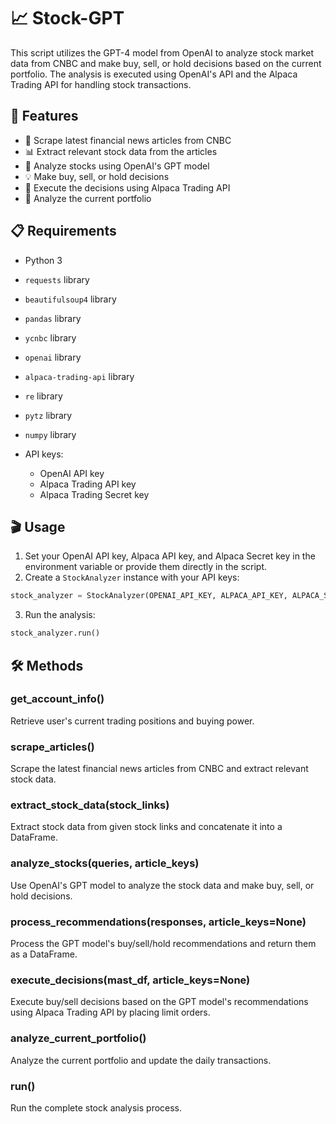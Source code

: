 # 📈 Stock-GPT

This script utilizes the GPT-4 model from OpenAI to analyze stock market data from CNBC and make buy, sell, or hold decisions based on the current portfolio. The analysis is executed using OpenAI's API and the Alpaca Trading API for handling stock transactions.

## 🚀 Features

- 📰 Scrape latest financial news articles from CNBC
- 📊 Extract relevant stock data from the articles
- 🧠 Analyze stocks using OpenAI's GPT model
- 💡 Make buy, sell, or hold decisions
- 💸 Execute the decisions using Alpaca Trading API
- 📝 Analyze the current portfolio

## 📋 Requirements

- Python 3
- `requests` library
- `beautifulsoup4` library
- `pandas` library
- `ycnbc` library
- `openai` library
- `alpaca-trading-api` library
- `re` library
- `pytz` library
- `numpy` library

- API keys:
  - OpenAI API key
  - Alpaca Trading API key
  - Alpaca Trading Secret key

## 🎬 Usage

1. Set your OpenAI API key, Alpaca API key, and Alpaca Secret key in the environment variable or provide them directly in the script.
2. Create a `StockAnalyzer` instance with your API keys:

```python
stock_analyzer = StockAnalyzer(OPENAI_API_KEY, ALPACA_API_KEY, ALPACA_SECRET_KEY)
```

3. Run the analysis:

```python
stock_analyzer.run()
```

## 🛠 Methods

### get_account_info()

Retrieve user's current trading positions and buying power.

### scrape_articles()

Scrape the latest financial news articles from CNBC and extract relevant stock data.

### extract_stock_data(stock_links)

Extract stock data from given stock links and concatenate it into a DataFrame.

### analyze_stocks(queries, article_keys)

Use OpenAI's GPT model to analyze the stock data and make buy, sell, or hold decisions.

### process_recommendations(responses, article_keys=None)

Process the GPT model's buy/sell/hold recommendations and return them as a DataFrame.

### execute_decisions(mast_df, article_keys=None)

Execute buy/sell decisions based on the GPT model's recommendations using Alpaca Trading API by placing limit orders.

### analyze_current_portfolio()

Analyze the current portfolio and update the daily transactions.

### run()

Run the complete stock analysis process.